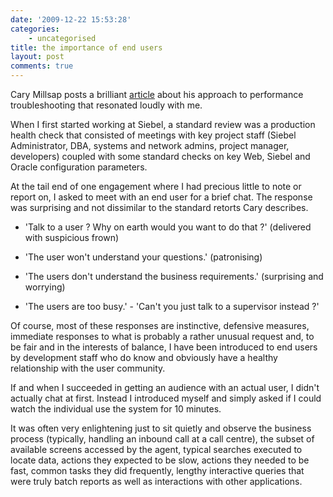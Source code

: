 ```yaml
---
date: '2009-12-22 15:53:28'
categories:
    - uncategorised
title: the importance of end users
layout: post
comments: true
---
```


Cary Millsap posts a brilliant
[article](http://carymillsap.blogspot.com/2009/12/my-whole-system-is-slow-now-what.html)
about his approach to performance troubleshooting that resonated
loudly with me.

When I first started working at Siebel, a standard review was a
production health check that consisted of meetings with key project
staff (Siebel Administrator, DBA, systems and network admins, project
manager, developers) coupled with some standard checks on key Web,
Siebel and Oracle configuration parameters.

At the tail end of one engagement where I had precious little to note
or report on, I asked to meet with an end user for a brief chat. The
response was surprising and not dissimilar to the standard retorts
Cary describes.

- 'Talk to a user ? Why on earth would you want to do
that ?'  (delivered with suspicious frown)

- 'The user won't understand your questions.' (patronising)

- 'The users don't understand the business requirements.' (surprising
and worrying)

- 'The users are too busy.'  - 'Can't you just talk to a supervisor
instead ?'

Of course, most of these responses are instinctive, defensive measures,
immediate responses to what is probably a rather unusual request and, to
be fair and in the interests of balance, I have been introduced to end
users by development staff who do know and obviously have a healthy
relationship with the user community.

If and when I succeeded in getting an audience with an actual user, I
didn't actually chat at first.  Instead I introduced myself and simply
asked if I could watch the individual use the system for 10
minutes.

It was often very enlightening just to sit quietly and observe the
business process (typically, handling an inbound call at a call
centre), the subset of available screens accessed by the agent,
typical searches executed to locate data, actions they expected to be
slow, actions they needed to be fast, common tasks they did
frequently, lengthy interactive queries that were truly batch reports
as well as interactions with other applications.
